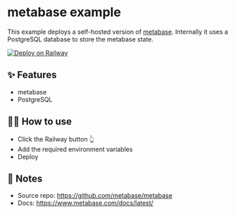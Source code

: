 # metabase example

This example deploys a self-hosted version of [metabase](https://metabase.com/). Internally it uses a PostgreSQL database to store the metabase state.

[![Deploy on Railway](https://railway.app/button.svg)](https://railway.app/new/template?template=https%3A%2F%2Fgithub.com%2Fcdodev%2Fmetabase&plugins=postgresql&envs=PORT&PORTDesc=metabase+port&PORTDefault=3000&referralCode=W9CR6a)

## ✨ Features

- metabase
- PostgreSQL

## 💁‍♀️ How to use

- Click the Railway button 👆
- Add the required environment variables
- Deploy

## 📝 Notes

- Source repo: https://github.com/metabase/metabase
- Docs: https://www.metabase.com/docs/latest/
